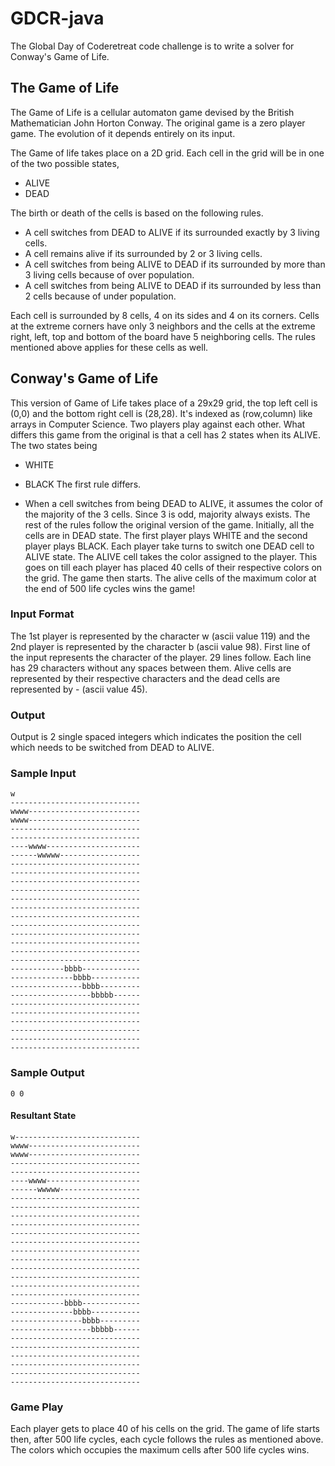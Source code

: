 # GDCR-java

The Global Day of Coderetreat code challenge is to write a solver for Conway's Game of Life.

## The Game of Life

The Game of Life is a cellular automaton game devised by the British Mathematician John Horton Conway. The original game is a zero player game. The evolution of it depends entirely on its input. 

The Game of life takes place on a 2D grid. Each cell in the grid will be in one of the two possible states,

- ALIVE
- DEAD

The birth or death of the cells is based on the following rules.

- A cell switches from DEAD to ALIVE if its surrounded exactly by 3 living cells.
- A cell remains alive if its surrounded by 2 or 3 living cells.
- A cell switches from being ALIVE to DEAD if its surrounded by more than 3 living cells because of over population.
- A cell switches from being ALIVE to DEAD if its surrounded by less than 2 cells because of under population.

Each cell is surrounded by 8 cells, 4 on its sides and 4 on its corners. Cells at the extreme corners have only 3 neighbors and the cells at the extreme right, left, top and bottom of the board have 5 neighboring cells. The rules mentioned above applies for these cells as well. 

## Conway's Game of Life

This version of Game of Life takes place of a 29x29 grid, the top left cell is (0,0) and the bottom right cell is (28,28). It's indexed as (row,column) like arrays in Computer Science. Two players play against each other. What differs this game from the original is that a cell has 2 states when its ALIVE. The two states being

- WHITE
- BLACK
The first rule differs.

- When a cell switches from being DEAD to ALIVE, it assumes the color of the majority of the 3 cells. Since 3 is odd, majority always exists.
The rest of the rules follow the original version of the game. 
Initially, all the cells are in DEAD state. The first player plays WHITE and the second player plays BLACK. Each player take turns to switch one DEAD cell to ALIVE state. The ALIVE cell takes the color assigned to the player. This goes on till each player has placed 40 cells of their respective colors on the grid. The game then starts. The alive cells of the maximum color at the end of 500 life cycles wins the game!

### Input Format

The 1st player is represented by the character w (ascii value 119) and the 2nd player is represented by the character b (ascii value 98). First line of the input represents the character of the player. 29 lines follow. Each line has 29 characters without any spaces between them. Alive cells are represented by their respective characters and the dead cells are represented by - (ascii value 45).

### Output

Output is 2 single spaced integers which indicates the position the cell which needs to be switched from DEAD to ALIVE.

### Sample Input
```
w
-----------------------------
wwww-------------------------
wwww-------------------------
-----------------------------
-----------------------------
----wwww---------------------
------wwwww------------------
-----------------------------
-----------------------------
-----------------------------
-----------------------------
-----------------------------
-----------------------------
-----------------------------
-----------------------------
-----------------------------
-----------------------------
-----------------------------
-----------------------------
------------bbbb-------------
--------------bbbb-----------
----------------bbbb---------
------------------bbbbb------
-----------------------------
-----------------------------
-----------------------------
-----------------------------
-----------------------------
-----------------------------
```
### Sample Output

`0 0`
#### Resultant State
```
w----------------------------
wwww-------------------------
wwww-------------------------
-----------------------------
-----------------------------
----wwww---------------------
------wwwww------------------
-----------------------------
-----------------------------
-----------------------------
-----------------------------
-----------------------------
-----------------------------
-----------------------------
-----------------------------
-----------------------------
-----------------------------
-----------------------------
-----------------------------
------------bbbb-------------
--------------bbbb-----------
----------------bbbb---------
------------------bbbbb------
-----------------------------
-----------------------------
-----------------------------
-----------------------------
-----------------------------
-----------------------------
```
### Game Play

Each player gets to place 40 of his cells on the grid. The game of life starts then, after 500 life cycles, each cycle follows the rules as mentioned above. The colors which occupies the maximum cells after 500 life cycles wins.
